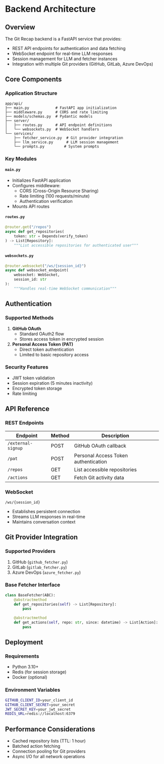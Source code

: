 
# Backend Architecture

## Overview

The Git Recap backend is a FastAPI service that provides:
- REST API endpoints for authentication and data fetching
- WebSocket endpoint for real-time LLM responses
- Session management for LLM and fetcher instances
- Integration with multiple Git providers (GitHub, GitLab, Azure DevOps)

## Core Components

### Application Structure

```
app/api/
├── main.py            # FastAPI app initialization
├── middleware.py      # CORS and rate limiting
├── models/schemas.py  # Pydantic models
├── server/
│   ├── routes.py      # API endpoint definitions
│   └── websockets.py  # WebSocket handlers
└── services/
    ├── fetcher_service.py  # Git provider integration
    ├── llm_service.py      # LLM session management
    └── prompts.py         # System prompts
```

### Key Modules

#### `main.py`
- Initializes FastAPI application
- Configures middleware:
  - CORS (Cross-Origin Resource Sharing)
  - Rate limiting (100 requests/minute)
  - Authentication verification
- Mounts API routes

#### `routes.py`
```python
@router.get("/repos")
async def get_repositories(
    token: str = Depends(verify_token)
) -> List[Repository]:
    """List accessible repositories for authenticated user"""
```

#### `websockets.py`
```python
@router.websocket("/ws/{session_id}")
async def websocket_endpoint(
    websocket: WebSocket,
    session_id: str
):
    """Handles real-time WebSocket communication"""
```

## Authentication

### Supported Methods
1. **GitHub OAuth**
   - Standard OAuth2 flow
   - Stores access token in encrypted session
2. **Personal Access Token (PAT)**
   - Direct token authentication
   - Limited to basic repository access

### Security Features
- JWT token validation
- Session expiration (5 minutes inactivity)
- Encrypted token storage
- Rate limiting

## API Reference

### REST Endpoints

| Endpoint          | Method | Description                          |
|-------------------|--------|--------------------------------------|
| `/external-signup`| POST   | GitHub OAuth callback                |
| `/pat`           | POST   | Personal Access Token authentication|
| `/repos`         | GET    | List accessible repositories         |
| `/actions`       | GET    | Fetch Git activity data              |

### WebSocket

```
/ws/{session_id}
```
- Establishes persistent connection
- Streams LLM responses in real-time
- Maintains conversation context

## Git Provider Integration

### Supported Providers
1. GitHub (`github_fetcher.py`)
2. GitLab (`gitlab_fetcher.py`)
3. Azure DevOps (`azure_fetcher.py`)

### Base Fetcher Interface
```python
class BaseFetcher(ABC):
    @abstractmethod
    def get_repositories(self) -> List[Repository]:
        pass
        
    @abstractmethod
    def get_actions(self, repo: str, since: datetime) -> List[Action]:
        pass
```

## Deployment

### Requirements
- Python 3.10+
- Redis (for session storage)
- Docker (optional)

### Environment Variables
```bash
GITHUB_CLIENT_ID=your_client_id
GITHUB_CLIENT_SECRET=your_secret
JWT_SECRET_KEY=your_jwt_secret
REDIS_URL=redis://localhost:6379
```

## Performance Considerations
- Cached repository lists (TTL: 1 hour)
- Batched action fetching
- Connection pooling for Git providers
- Async I/O for all network operations